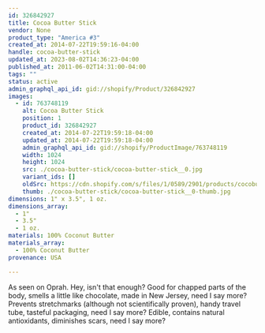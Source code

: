 ```yaml
---
id: 326842927
title: Cocoa Butter Stick
vendor: None
product_type: "America #3"
created_at: 2014-07-22T19:59:16-04:00
handle: cocoa-butter-stick
updated_at: 2023-08-02T14:36:23-04:00
published_at: 2011-06-02T14:31:00-04:00
tags: ""
status: active
admin_graphql_api_id: gid://shopify/Product/326842927
images:
  - id: 763748119
    alt: Cocoa Butter Stick
    position: 1
    product_id: 326842927
    created_at: 2014-07-22T19:59:18-04:00
    updated_at: 2014-07-22T19:59:18-04:00
    admin_graphql_api_id: gid://shopify/ProductImage/763748119
    width: 1024
    height: 1024
    src: ./cocoa-butter-stick/cocoa-butter-stick__0.jpg
    variant_ids: []
    oldSrc: https://cdn.shopify.com/s/files/1/0589/2901/products/cocobutter.jpeg?v=1406073558
    thumb: ./cocoa-butter-stick/cocoa-butter-stick__0-thumb.jpg
dimensions: 1" x 3.5", 1 oz.
dimensions_array:
  - 1"
  - 3.5"
  - 1 oz.
materials: 100% Coconut Butter
materials_array:
  - 100% Coconut Butter
provenance: USA

---
```


As seen on Oprah. Hey, isn't that enough? Good for chapped parts of the body, smells a little like chocolate, made in New Jersey, need I say more? Prevents stretchmarks (although not scientifically proven), handy travel tube, tasteful packaging, need I say more? Edible, contains natural antioxidants, diminishes scars, need I say more?
